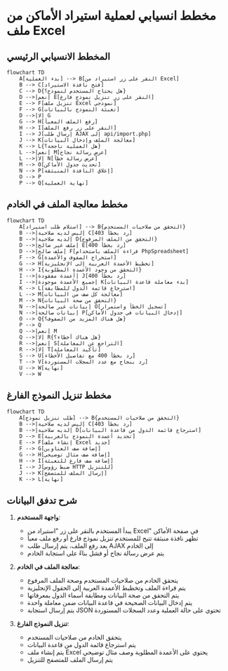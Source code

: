 # مخطط انسيابي لعملية استيراد الأماكن من ملف Excel

## المخطط الانسيابي الرئيسي

```mermaid
flowchart TD
    A[بدء العملية] --> B[النقر على زر استيراد من Excel]
    B --> C[فتح نافذة الاستيراد]
    C --> D{هل يحتاج المستخدم لنموذج؟}
    D -->|نعم| E[النقر على زر تنزيل نموذج فارغ]
    E --> F[تنزيل ملف Excel نموذجي]
    F --> G[تعبئة النموذج بالبيانات]
    D -->|لا| G
    G --> H[رفع الملف المعبأ]
    H --> I[النقر على زر رفع الملف]
    I --> J[إرسال طلب AJAX إلى api/import.php]
    J --> K[معالجة الملف وإدخال البيانات]
    K --> L{هل العملية ناجحة؟}
    L -->|نعم| M[عرض رسالة نجاح]
    L -->|لا| N[عرض رسالة خطأ]
    M --> O[تحديث جدول الأماكن]
    N --> P[إغلاق النافذة المنبثقة]
    O --> P
    P --> Q[نهاية العملية]
```

## مخطط معالجة الملف في الخادم

```mermaid
flowchart TD
    A[استلام طلب استيراد] --> B{التحقق من صلاحيات المستخدم}
    B -->|ليس لديه صلاحية| C[رد بخطأ 403]
    B -->|لديه صلاحية| D{التحقق من الملف المرفوع}
    D -->|ملف غير صالح| E[رد بخطأ 400]
    D -->|ملف صالح| F[قراءة الملف باستخدام PhpSpreadsheet]
    F --> G[استخراج الصفوف والأعمدة]
    G --> H[تخطيط الأعمدة العربية إلى الإنجليزية]
    H --> I{التحقق من وجود الأعمدة المطلوبة}
    I -->|أعمدة مفقودة| J[رد بخطأ 400]
    I -->|جميع الأعمدة موجودة| K[بدء معاملة قاعدة البيانات]
    K --> L[استرجاع قائمة الدول للمطابقة]
    L --> M[معالجة كل صف من البيانات]
    M --> N{التحقق من صحة البيانات}
    N -->|بيانات غير صالحة| O[تسجيل الخطأ واستمرار]
    N -->|بيانات صالحة| P[إدخال البيانات في جدول الأماكن]
    O --> Q{هل هناك المزيد من الصفوف؟}
    P --> Q
    Q -->|نعم| M
    Q -->|لا| R{هل هناك أخطاء؟}
    R -->|نعم| S[التراجع عن المعاملة]
    R -->|لا| T[تأكيد المعاملة]
    S --> U[رد بخطأ 400 مع تفاصيل الأخطاء]
    T --> V[رد بنجاح مع عدد السجلات المستوردة]
    U --> W[نهاية]
    V --> W
```

## مخطط تنزيل النموذج الفارغ

```mermaid
flowchart TD
    A[طلب تنزيل نموذج] --> B{التحقق من صلاحيات المستخدم}
    B -->|ليس لديه صلاحية| C[رد بخطأ 403]
    B -->|لديه صلاحية| D[استرجاع قائمة الدول من قاعدة البيانات]
    D --> E[تحديد أعمدة النموذج بالعربية]
    E --> F[إنشاء ملف Excel جديد]
    F --> G[إضافة صف العناوين]
    G --> H[إضافة صف مثال توضيحي]
    H --> I[إضافة صف فارغ للتعبئة]
    I --> J[ضبط رؤوس HTTP للتنزيل]
    J --> K[إرسال الملف للمتصفح]
    K --> L[نهاية]
```

## شرح تدفق البيانات

1. **واجهة المستخدم**:
   - يبدأ المستخدم بالنقر على زر "استيراد من Excel" في صفحة الأماكن
   - تظهر نافذة منبثقة تتيح للمستخدم تنزيل نموذج فارغ أو رفع ملف معبأ
   - بعد رفع الملف، يتم إرسال طلب AJAX إلى الخادم
   - يتم عرض رسالة نجاح أو فشل بناءً على استجابة الخادم

2. **معالجة الملف في الخادم**:
   - يتحقق الخادم من صلاحيات المستخدم وصحة الملف المرفوع
   - يتم قراءة الملف وتخطيط الأعمدة العربية إلى الحقول الإنجليزية
   - يتم التحقق من صحة البيانات ومطابقة أسماء الدول بمعرفاتها
   - يتم إدخال البيانات الصحيحة في قاعدة البيانات ضمن معاملة واحدة
   - يتم إرسال استجابة JSON تحتوي على حالة العملية وعدد السجلات المستوردة

3. **تنزيل النموذج الفارغ**:
   - يتحقق الخادم من صلاحيات المستخدم
   - يتم استرجاع قائمة الدول من قاعدة البيانات
   - يتم إنشاء ملف Excel يحتوي على الأعمدة المطلوبة وصف مثال توضيحي
   - يتم إرسال الملف للمتصفح للتنزيل